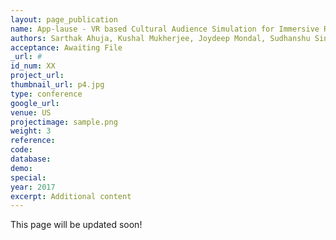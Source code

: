 ```yaml
---
layout: page_publication
name: App-lause - VR based Cultural Audience Simulation for Immersive Rehearsals
authors: Sarthak Ahuja, Kushal Mukherjee, Joydeep Mondal, Sudhanshu Singh
acceptance: Awaiting File
_url: #
id_num: XX
project_url:
thumbnail_url: p4.jpg
type: conference
google_url: 
venue: US
projectimage: sample.png
weight: 3
reference:
code:
database: 
demo: 
special: 
year: 2017
excerpt: Additional content
---
```

This page will be updated soon!